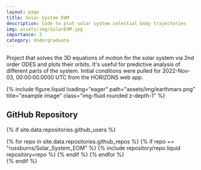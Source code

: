 ```yaml
---
layout: page
title: Solar System EOM
description: Code to plot solar system celestial body trajectories
img: assets/img/SolarEOM.jpg
importance: 3
category: Undergraduate
---
```

Project that solves the 3D equations of motion for the solar system via 2nd order ODES and plots their orbits. It's useful for predictive analysis of different parts of the system. Initial conditions were pulled for 2022-Nov-03, 00:00:00.0000 UTC from the HORIZONS web app.

{% include figure.liquid loading="eager" path="assets/img/earthmars.png" title="example image" class="img-fluid rounded z-depth-1" %}

## GitHub Repository

{% if site.data.repositories.github_users %}

<div class="repositories d-flex flex-wrap flex-md-row flex-column justify-content-between align-items-center">
  {% for repo in site.data.repositories.github_repos %}
    {% if repo == "russburns/Solar_System_EOM" %}
      {% include repository/repo.liquid repository=repo %}
    {% endif %}
  {% endfor %}
</div>
{% endif %}
